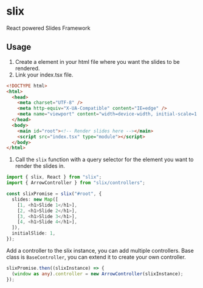 # slix

React powered Slides Framework

## Usage

1. Create a element in your html file where you want the slides to be rendered.
1. Link your index.tsx file.

```html
<!DOCTYPE html>
<html>
  <head>
    <meta charset="UTF-8" />
    <meta http-equiv="X-UA-Compatible" content="IE=edge" />
    <meta name="viewport" content="width=device-width, initial-scale=1.0" />
  </head>
  <body>
    <main id="root"><!-- Render slides here --></main>
    <script src="index.tsx" type="module"></script>
  </body>
</html>
```

1. Call the `slix` function with a query selector for the element you want to render the slides in.

```typescript
import { slix, React } from "slix";
import { ArrowController } from "slix/controllers";

const slixPromise = slix("#root", {
  slides: new Map([
    [1, <h1>Slide 1</h1>],
    [2, <h1>Slide 2</h1>],
    [3, <h1>Slide 3</h1>],
    [4, <h1>Slide 4</h1>],
  ]),
  initialSlide: 1,
});
```

Add a controller to the slix instance, you can add multiple controllers. Base class is `BaseController`, you can extend it to create your own controller.

```typescript
slixPromise.then((slixInstance) => {
  (window as any).controller = new ArrowController(slixInstance);
});
```
